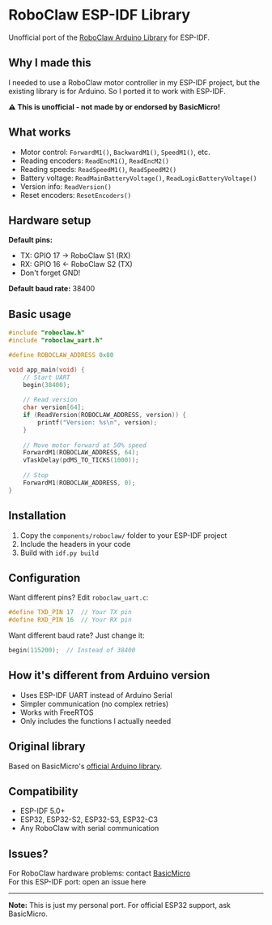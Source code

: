 # RoboClaw ESP-IDF Library

Unofficial port of the [RoboClaw Arduino Library](https://github.com/basicmicro/roboclaw_arduino_library) for ESP-IDF.

## Why I made this

I needed to use a RoboClaw motor controller in my ESP-IDF project, but the existing library is for Arduino. So I ported it to work with ESP-IDF.

**⚠️ This is unofficial - not made by or endorsed by BasicMicro!**

## What works

- Motor control: `ForwardM1()`, `BackwardM1()`, `SpeedM1()`, etc.
- Reading encoders: `ReadEncM1()`, `ReadEncM2()`
- Reading speeds: `ReadSpeedM1()`, `ReadSpeedM2()`
- Battery voltage: `ReadMainBatteryVoltage()`, `ReadLogicBatteryVoltage()`
- Version info: `ReadVersion()`
- Reset encoders: `ResetEncoders()`

## Hardware setup

**Default pins:**
- TX: GPIO 17 → RoboClaw S1 (RX)
- RX: GPIO 16 ← RoboClaw S2 (TX)
- Don't forget GND!

**Default baud rate:** 38400

## Basic usage

```c
#include "roboclaw.h"
#include "roboclaw_uart.h"

#define ROBOCLAW_ADDRESS 0x80

void app_main(void) {
    // Start UART
    begin(38400);
    
    // Read version
    char version[64];
    if (ReadVersion(ROBOCLAW_ADDRESS, version)) {
        printf("Version: %s\n", version);
    }
    
    // Move motor forward at 50% speed
    ForwardM1(ROBOCLAW_ADDRESS, 64);
    vTaskDelay(pdMS_TO_TICKS(1000));
    
    // Stop
    ForwardM1(ROBOCLAW_ADDRESS, 0);
}
```

## Installation

1. Copy the `components/roboclaw/` folder to your ESP-IDF project
2. Include the headers in your code
3. Build with `idf.py build`

## Configuration

Want different pins? Edit `roboclaw_uart.c`:
```c
#define TXD_PIN 17  // Your TX pin
#define RXD_PIN 16  // Your RX pin
```

Want different baud rate? Just change it:
```c
begin(115200);  // Instead of 38400
```

## How it's different from Arduino version

- Uses ESP-IDF UART instead of Arduino Serial
- Simpler communication (no complex retries)
- Works with FreeRTOS
- Only includes the functions I actually needed

## Original library

Based on BasicMicro's [official Arduino library](https://github.com/basicmicro/roboclaw_arduino_library).

## Compatibility

- ESP-IDF 5.0+
- ESP32, ESP32-S2, ESP32-S3, ESP32-C3
- Any RoboClaw with serial communication

## Issues?

For RoboClaw hardware problems: contact [BasicMicro](https://www.basicmicro.com/)  
For this ESP-IDF port: open an issue here

---

**Note:** This is just my personal port. For official ESP32 support, ask BasicMicro.
